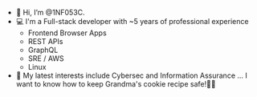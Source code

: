 - 👋 Hi, I’m @1NF053C.
- 💻 I'm a Full-stack developer with ~5 years of professional experience
  - Frontend Browser Apps
  - REST APIs
  - GraphQL
  - SRE / AWS
  - Linux
- 🌱 My latest interests include Cybersec and Information Assurance ... I want to know how to keep Grandma's cookie recipe safe!🍪😁
